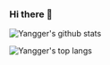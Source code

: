 ### Hi there 👋

<!--
**yangger6/yangger6** is a ✨ _special_ ✨ repository because its `README.md` (this file) appears on your GitHub profile.

Here are some ideas to get you started:

- 🔭 I’m currently working on ...
- 🌱 I’m currently learning ...
- 👯 I’m looking to collaborate on ...
- 🤔 I’m looking for help with ...
- 💬 Ask me about ...
- 📫 How to reach me: ...
- 😄 Pronouns: ...
- ⚡ Fun fact: ...
-->

![Yangger's github stats](https://github-readme-stats.vercel.app/api?username=yangger6)

![Yangger's top langs](https://github-readme-stats.vercel.app/api/top-langs/?username=yangger6&layout=compact)
